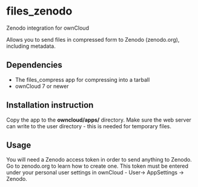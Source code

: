 # files_zenodo
Zenodo integration for ownCloud

Allows you to send files in compressed form to Zenodo (zenodo.org), including metadata. 

## Dependencies 
 * The files_compress app for compressing into a tarball
 * ownCloud 7 or newer

## Installation instruction
Copy the app to the **owncloud/apps/** directory. Make sure the web server can write to the user directory - this is needed for temporary files.

## Usage

You will need a Zenodo access token in order to send anything to Zenodo. Go to zenodo.org to learn how to create one.
This token must be entered under your personal user settings in ownCloud - User-> AppSettings -> Zenodo.

